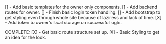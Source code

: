 [] - Add basic templates for the owner only components.
[] - Add backend routes for owner.
[] - Finish basic login token handling.
[] - Add bootstrap to get styling even through whole site because of laziness and lack of time.
[X] - Add token to owner's local storage on successful login.






COMPLETE:
[X] - Get basic route structure set up.
[X] - Basic Styling to get an idea for the look.